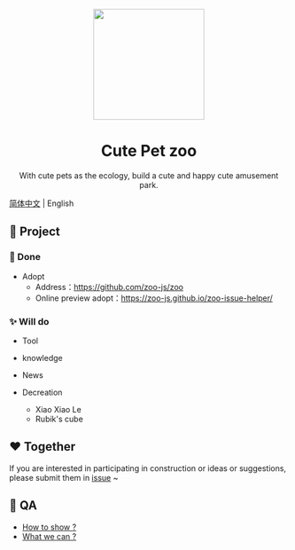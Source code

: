 <p align="center">
  <img width="200" src="https://avatars1.githubusercontent.com/u/70757173?s=200&v=4">
</p>

<h1 align="center">Cute Pet zoo</h1>

<div align="center">
  With cute pets as the ecology, build a cute and happy cute amusement park.
</div>

[简体中文](./README.md) | English

## 🍭 Project

### 💖 Done

- Adopt
  - Address：https://github.com/zoo-js/zoo
  - Online preview adopt：https://zoo-js.github.io/zoo-issue-helper/

### ✨ Will do

- Tool

- knowledge

- News

- Decreation
  - Xiao Xiao Le
  - Rubik's cube

## ❤️ Together

If you are interested in participating in construction or ideas or suggestions, please submit them in [issue](https://github.com/zoo-js/welcome/issues) ~

## 🎁 QA

- [How to show ?](./how-to-show.en-US.md)
- [What we can ?](./what-we-can.en-US.md)
